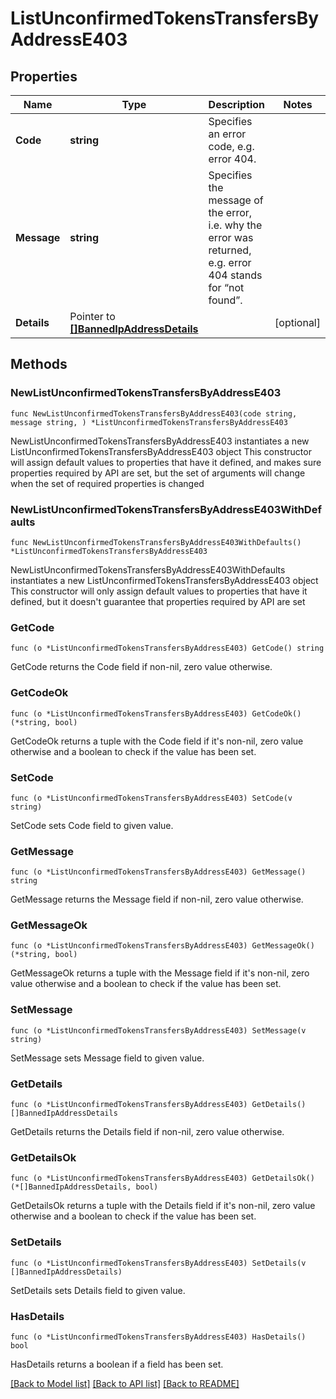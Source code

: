 # ListUnconfirmedTokensTransfersByAddressE403

## Properties

Name | Type | Description | Notes
------------ | ------------- | ------------- | -------------
**Code** | **string** | Specifies an error code, e.g. error 404. | 
**Message** | **string** | Specifies the message of the error, i.e. why the error was returned, e.g. error 404 stands for “not found”. | 
**Details** | Pointer to [**[]BannedIpAddressDetails**](BannedIpAddressDetails.md) |  | [optional] 

## Methods

### NewListUnconfirmedTokensTransfersByAddressE403

`func NewListUnconfirmedTokensTransfersByAddressE403(code string, message string, ) *ListUnconfirmedTokensTransfersByAddressE403`

NewListUnconfirmedTokensTransfersByAddressE403 instantiates a new ListUnconfirmedTokensTransfersByAddressE403 object
This constructor will assign default values to properties that have it defined,
and makes sure properties required by API are set, but the set of arguments
will change when the set of required properties is changed

### NewListUnconfirmedTokensTransfersByAddressE403WithDefaults

`func NewListUnconfirmedTokensTransfersByAddressE403WithDefaults() *ListUnconfirmedTokensTransfersByAddressE403`

NewListUnconfirmedTokensTransfersByAddressE403WithDefaults instantiates a new ListUnconfirmedTokensTransfersByAddressE403 object
This constructor will only assign default values to properties that have it defined,
but it doesn't guarantee that properties required by API are set

### GetCode

`func (o *ListUnconfirmedTokensTransfersByAddressE403) GetCode() string`

GetCode returns the Code field if non-nil, zero value otherwise.

### GetCodeOk

`func (o *ListUnconfirmedTokensTransfersByAddressE403) GetCodeOk() (*string, bool)`

GetCodeOk returns a tuple with the Code field if it's non-nil, zero value otherwise
and a boolean to check if the value has been set.

### SetCode

`func (o *ListUnconfirmedTokensTransfersByAddressE403) SetCode(v string)`

SetCode sets Code field to given value.


### GetMessage

`func (o *ListUnconfirmedTokensTransfersByAddressE403) GetMessage() string`

GetMessage returns the Message field if non-nil, zero value otherwise.

### GetMessageOk

`func (o *ListUnconfirmedTokensTransfersByAddressE403) GetMessageOk() (*string, bool)`

GetMessageOk returns a tuple with the Message field if it's non-nil, zero value otherwise
and a boolean to check if the value has been set.

### SetMessage

`func (o *ListUnconfirmedTokensTransfersByAddressE403) SetMessage(v string)`

SetMessage sets Message field to given value.


### GetDetails

`func (o *ListUnconfirmedTokensTransfersByAddressE403) GetDetails() []BannedIpAddressDetails`

GetDetails returns the Details field if non-nil, zero value otherwise.

### GetDetailsOk

`func (o *ListUnconfirmedTokensTransfersByAddressE403) GetDetailsOk() (*[]BannedIpAddressDetails, bool)`

GetDetailsOk returns a tuple with the Details field if it's non-nil, zero value otherwise
and a boolean to check if the value has been set.

### SetDetails

`func (o *ListUnconfirmedTokensTransfersByAddressE403) SetDetails(v []BannedIpAddressDetails)`

SetDetails sets Details field to given value.

### HasDetails

`func (o *ListUnconfirmedTokensTransfersByAddressE403) HasDetails() bool`

HasDetails returns a boolean if a field has been set.


[[Back to Model list]](../README.md#documentation-for-models) [[Back to API list]](../README.md#documentation-for-api-endpoints) [[Back to README]](../README.md)


